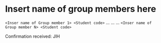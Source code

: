 # Insert name of group members here

`<Inser name of Group member 1> <Student code>`
...
...
...
`<Inser name of Group member N> <Student code>`

Confirmation received: JIH



